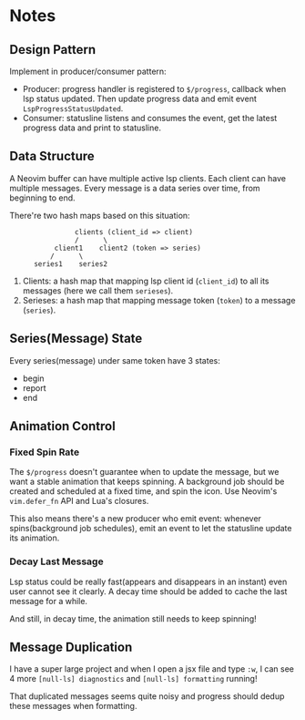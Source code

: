 # Notes

## Design Pattern

Implement in producer/consumer pattern:

- Producer: progress handler is registered to `$/progress`, callback when lsp status updated. Then update progress data and emit event `LspProgressStatusUpdated`.
- Consumer: statusline listens and consumes the event, get the latest progress data and print to statusline.

## Data Structure

A Neovim buffer can have multiple active lsp clients. Each client can have multiple messages. Every message is a data series over time, from beginning to end.

There're two hash maps based on this situation:

```
                clients (client_id => client)
                /      \
           client1    client2 (token => series)
          /      \
      series1    series2
```

1. Clients: a hash map that mapping lsp client id (`client_id`) to all its messages (here we call them `serieses`).
2. Serieses: a hash map that mapping message token (`token`) to a message (`series`).

## Series(Message) State

Every series(message) under same token have 3 states:

- begin
- report
- end

## Animation Control

### Fixed Spin Rate

The `$/progress` doesn't guarantee when to update the message, but we want a stable animation that keeps spinning. A background job should be created and scheduled at a fixed time, and spin the icon. Use Neovim's `vim.defer_fn` API and Lua's closures.

This also means there's a new producer who emit event: whenever spins(background job schedules), emit an event to let the statusline update its animation.

### Decay Last Message

Lsp status could be really fast(appears and disappears in an instant) even user cannot see it clearly. A decay time should be added to cache the last message for a while.

And still, in decay time, the animation still needs to keep spinning!

## Message Duplication

I have a super large project and when I open a jsx file and type `:w`, I can see 4 more `[null-ls] diagnostics` and `[null-ls] formatting` running!

That duplicated messages seems quite noisy and progress should dedup these messages when formatting.

